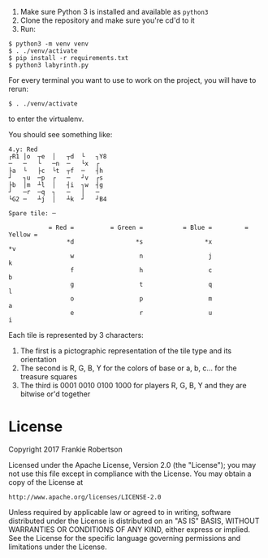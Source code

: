 1. Make sure Python 3 is installed and available as `python3`
2. Clone the repository and make sure you're cd'd to it
3. Run:

```
$ python3 -m venv venv
$ . ./venv/activate
$ pip install -r requirements.txt
$ python3 labyrinth.py
```

For every terminal you want to use to work on the project, you will have to rerun:

```
$ . ./venv/activate
```

to enter the virtualenv.

You should see something like:

```
4.y: Red
┌R1 │o  ┬e  │   ┬d  └   ┐Y8
─   ─   └   ─n  ─   └x  ┌  
├a  └   ├c  └t  ┬f  ─   ┤h 
┘   ┐u  ─p  ┌   ─   ┘v  ┌s 
├b  │m  ┴l  │   ┤i  ┐w  ┤g 
┘   ─r  ─q  ┐   ─   │   ─  
└G2 ─   ┴j  │   ┴k  ┘   ┘B4

Spare tile: ─ 

           = Red =          = Green =           = Blue =         = Yellow =
                *d                 *s                 *x                 *v
                 w                  n                  j                  k
                 f                  h                  c                  b
                 g                  t                  q                  l
                 o                  p                  m                  a
                 e                  r                  u                  i
```

Each tile is represented by 3 characters:
1. The first is a pictographic representation of the tile type and its orientation
2. The second is R, G, B, Y for the colors of base or a, b, c... for the treasure squares
3. The third is 0001 0010 0100 1000 for players R, G, B, Y and they are bitwise or'd together

License
=======

Copyright 2017 Frankie Robertson

Licensed under the Apache License, Version 2.0 (the "License");
you may not use this file except in compliance with the License.
You may obtain a copy of the License at

    http://www.apache.org/licenses/LICENSE-2.0

Unless required by applicable law or agreed to in writing, software
distributed under the License is distributed on an "AS IS" BASIS,
WITHOUT WARRANTIES OR CONDITIONS OF ANY KIND, either express or implied.
See the License for the specific language governing permissions and
limitations under the License.
